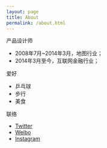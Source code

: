 ```yaml
---
layout: page
title: About
permalink: /about.html
---
```

产品设计师

- 2008年7月~2014年3月，地图行业；
- 2014年3月至今，互联网金融行业；

爱好

- 乒乓球
- 步行
- 美食

联络

- [Twitter](http://twitter.com/WangKaifei)
- [Weibo](http://weibo.com/maplife)
- [Instagram](http://instagram.com/WangKaifei)